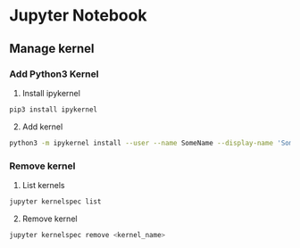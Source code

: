 # Jupyter Notebook

## Manage kernel

### Add Python3 Kernel
  1. Install ipykernel
  ```bash
  pip3 install ipykernel
  ```

  2. Add kernel
  ```bash
  python3 -m ipykernel install --user --name SomeName --display-name 'Some'
  ```

### Remove kernel
  1. List kernels
  ```bash
  jupyter kernelspec list
  ```

  2. Remove kernel
  ```bash
  jupyter kernelspec remove <kernel_name>
  ```

